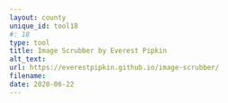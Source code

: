 ```yaml
---
layout: county 
unique_id: tool18
#: 18
type: tool
title: Image Scrubber by Everest Pipkin
alt_text: 
url: https://everestpipkin.github.io/image-scrubber/
filename: 
date: 2020-06-22
---
```

